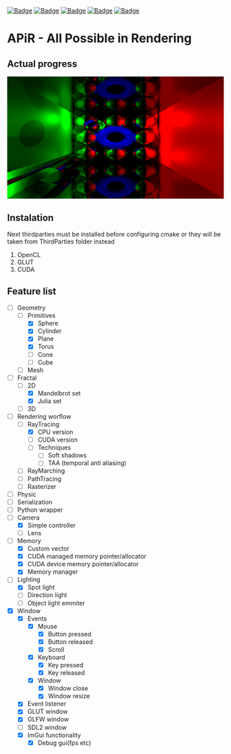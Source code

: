 [![Badge](https://img.shields.io/badge/C++-birghtgreen)](https://github.com/Basicula)
[![Badge](https://img.shields.io/badge/C-birghtgreen)](https://github.com/Basicula)
[![Badge](https://img.shields.io/badge/Python-blue)](https://github.com/Basicula)
[![Badge](https://img.shields.io/badge/CMake-aaaaaa)](https://github.com/Basicula)
[![Badge](https://europe-west6-xlocc-badge.cloudfunctions.net/XLOCC/Basicula/APiR?kill_cache=7&ifiles=pybind11|ThirdParties)](https://github.com/Basicula)

# **APiR** - **A**ll **P**ossible **i**n **R**endering

## Actual progress
![](States/actual_state.png)

## Instalation
Next thirdparties must be installed before configuring cmake
or they will be taken from ThirdParties folder instead
1. OpenCL
2. GLUT
3. CUDA

## Feature list
- [ ] Geometry
    - [ ] Primitives
        - [x] Sphere
        - [x] Cylinder
        - [x] Plane
        - [x] Torus
        - [ ] Cone
        - [ ] Cube
    - [ ] Mesh
- [ ] Fractal
    - [ ] 2D
        - [x] Mandelbrot set
        - [x] Julia set
    - [ ] 3D
- [ ] Rendering worflow
    - [ ] RayTracing
        - [x] CPU version
        - [ ] CUDA version
        - [ ] Techniques
            - [ ] Soft shadows
            - [ ] TAA (temporal anti aliasing)
    - [ ] RayMarching
    - [ ] PathTracing
    - [ ] Rasterizer
- [ ] Physic
- [ ] Serialization
- [ ] Python wrapper
- [ ] Camera
    - [x] Simple controller
    - [ ] Lens
- [ ] Memory
    - [x] Custom vector
    - [x] CUDA managed memory pointer/allocator
    - [x] CUDA device memory pointer/allocator
    - [x] Memory manager
- [ ] Lighting
    - [x] Spot light
    - [ ] Direction light
    - [ ] Object light emmiter
- [x] Window
    - [x] Events
        - [x] Mouse
            - [x] Button pressed
            - [x] Button released
            - [x] Scroll
        - [x] Keyboard
            - [x] Key pressed
            - [x] Key released
        - [x] Window
            - [x] Window close
            - [x] Window resize
    - [x] Event listener
    - [x] GLUT window
    - [x] GLFW window
    - [ ] SDL2 window
    - [x] ImGui functionality
        - [x] Debug gui(fps etc)
